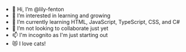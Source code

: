 - 👋 Hi, I’m @lily-fenton
- 👀 I’m interested in learning and growing
- 🌱 I’m currently learning HTML, JavaScript, TypeScript, CSS, and C#
- 💞️ I’m not looking to collaborate just yet
- 📫 I'm incognito as I'm just starting out
- 😻 I love cats!

<!---
lily-fenton/lily-fenton is a ✨ special ✨ repository because its `README.md` (this file) appears on your GitHub profile.
You can click the Preview link to take a look at your changes.
--->
